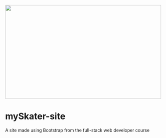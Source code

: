 <a href="https://imgflip.com/gif/2om2bh"><img src="https://i.imgflip.com/2om2bh.gif" width="500" height="300"/></a>

# mySkater-site
A site made using Bootstrap from the full-stack web developer course
